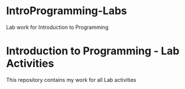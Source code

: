 # IntroProgramming-Labs
Lab work for Introduction to Programming

Introduction to Programming - Lab Activities
============================================


This repository contains my work for all Lab activities
